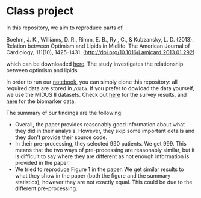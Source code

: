 # Class project

In this repository, we aim to reproduce parts of 

Boehm, J. K., Williams, D. R., Rimm, E. B., Ry , C., & Kubzansky, L. D. (2013). Relation between Optimism
and Lipids in Midlife. The American Journal of Cardiology, 111(10), 1425-1431.
(http://doi.org/10.1016/j.amjcard.2013.01.292)

which can be downloaded [here](https://www.ajconline.org/article/S0002-9149(13)00388-3/pdf). The study investigates the relationship between
optimism and lipids.

In order to run our [notebook](/class_project.Rmd), you can simply clone this repository: all required data are stored in `/data`. If you prefer to dowload the data yourself, we use the MIDUS II datasets. Check out [here](https://www.icpsr.umich.edu/web/ICPSR/studies/4652?archive=ICPSR&q=MIDUS+) for the survey results, and [here](https://www.icpsr.umich.edu/web/NACDA/studies/29282) for the biomarker data. 

The summary of our findings are the following:
- Overall, the paper provides reasonably good information about what they did in their analysis. However, they skip some important details and they don't provide their source code. 
- In their pre-processing, they selected 990 patients. We get 999. This means that the two ways of pre-processing are reasonably similar, but it is difficult to say where they are different as not enough information is provided in the paper. 
- We tried to reproduce Figure 1 in the paper. We get similar results to what they show in the paper (both the figure and the summary statistics), however they are not exactly equal. This could be due to the different pre-processing. 
